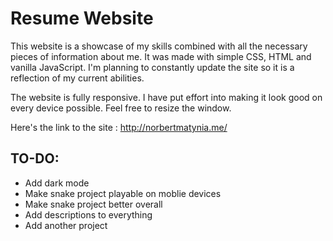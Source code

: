# Resume Website
This website is a showcase of my skills combined with all the necessary pieces of information about me. It was made with simple CSS, HTML and vanilla JavaScript. I'm planning to constantly update the site so it is a reflection of my current abilities.



The website is fully responsive. I have put effort into making it look good on every device possible. Feel free to resize the window.

Here's the link to the site : http://norbertmatynia.me/





## TO-DO:
* Add dark mode
* Make snake project playable on moblie devices
* Make snake project better overall
* Add descriptions to everything 
* Add another project